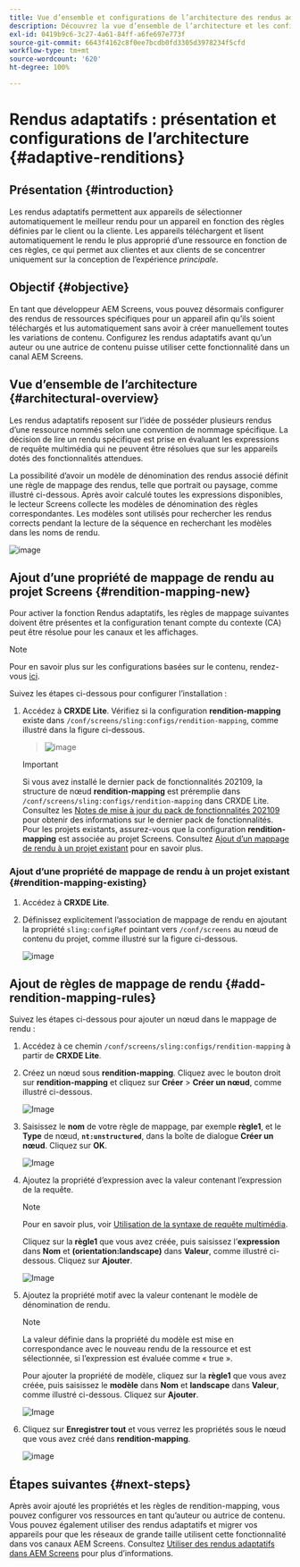 ```yaml
---
title: Vue d’ensemble et configurations de l’architecture des rendus adaptatifs
description: Découvrez la vue d’ensemble de l’architecture et les configurations dans CRXDE Lite pour les rendus adaptatifs dans AEM Screens.
exl-id: 0419b9c6-3c27-4a61-84ff-a6fe697e773f
source-git-commit: 6643f4162c8f0ee7bcdb0fd3305d3978234f5cfd
workflow-type: tm+mt
source-wordcount: '620'
ht-degree: 100%

---
```


# Rendus adaptatifs : présentation et configurations de l’architecture {#adaptive-renditions}

## Présentation {#introduction}

Les rendus adaptatifs permettent aux appareils de sélectionner automatiquement le meilleur rendu pour un appareil en fonction des règles définies par le client ou la cliente. Les appareils téléchargent et lisent automatiquement le rendu le plus approprié d’une ressource en fonction de ces règles, ce qui permet aux clientes et aux clients de se concentrer uniquement sur la conception de l’expérience *principale*.

## Objectif {#objective}

En tant que développeur AEM Screens, vous pouvez désormais configurer des rendus de ressources spécifiques pour un appareil afin qu’ils soient téléchargés et lus automatiquement sans avoir à créer manuellement toutes les variations de contenu. Configurez les rendus adaptatifs avant qu’un auteur ou une autrice de contenu puisse utiliser cette fonctionnalité dans un canal AEM Screens.

## Vue d’ensemble de l’architecture {#architectural-overview}

Les rendus adaptatifs reposent sur l’idée de posséder plusieurs rendus d’une ressource nommés selon une convention de nommage spécifique. La décision de lire un rendu spécifique est prise en évaluant les expressions de requête multimédia qui ne peuvent être résolues que sur les appareils dotés des fonctionnalités attendues.

La possibilité d’avoir un modèle de dénomination des rendus associé définit une règle de mappage des rendus, telle que portrait ou paysage, comme illustré ci-dessous. Après avoir calculé toutes les expressions disponibles, le lecteur Screens collecte les modèles de dénomination des règles correspondantes. Les modèles sont utilisés pour rechercher les rendus corrects pendant la lecture de la séquence en recherchant les modèles dans les noms de rendu.

![image](/help/user-guide/assets/adaptive-renditions/adaptive-renditions.png)

## Ajout d’une propriété de mappage de rendu au projet Screens {#rendition-mapping-new}

Pour activer la fonction Rendus adaptatifs, les règles de mappage suivantes doivent être présentes et la configuration tenant compte du contexte (CA) peut être résolue pour les canaux et les affichages.

>[!NOTE]
>Pour en savoir plus sur les configurations basées sur le contenu, rendez-vous [ici](https://sling.apache.org/documentation/bundles/context-aware-configuration/context-aware-configuration.html).

Suivez les étapes ci-dessous pour configurer l’installation :

1. Accédez à **CRXDE Lite**. Vérifiez si la configuration **rendition-mapping** existe dans `/conf/screens/sling:configs/rendition-mapping`, comme illustré dans la figure ci-dessous.

   >![image](/help/user-guide/assets/adaptive-renditions/mapping-rules1.png)

   >[!IMPORTANT]
   >Si vous avez installé le dernier pack de fonctionnalités 202109, la structure de nœud **rendition-mapping** est préremplie dans `/conf/screens/sling:configs/rendition-mapping` dans CRXDE Lite. Consultez les [Notes de mise à jour du pack de fonctionnalités 202109](/help/user-guide/release-notes-fp-202109.md) pour obtenir des informations sur le dernier pack de fonctionnalités.
   >Pour les projets existants, assurez-vous que la configuration **rendition-mapping** est associée au projet Screens. Consultez [Ajout d’un mappage de rendu à un projet existant](#rendition-mapping-existing) pour en savoir plus.

### Ajout d’une propriété de mappage de rendu à un projet existant {#rendition-mapping-existing}

1. Accédez à **CRXDE Lite**.

1. Définissez explicitement l’association de mappage de rendu en ajoutant la propriété `sling:configRef` pointant vers `/conf/screens` au nœud de contenu du projet, comme illustré sur la figure ci-dessous.

   ![image](/help/user-guide/assets/adaptive-renditions/renditon-mapping2.png)


## Ajout de règles de mappage de rendu {#add-rendition-mapping-rules}

Suivez les étapes ci-dessous pour ajouter un nœud dans le mappage de rendu :

1. Accédez à ce chemin `/conf/screens/sling:configs/rendition-mapping` à partir de **CRXDE Lite**.
1. Créez un nœud sous **rendition-mapping**. Cliquez avec le bouton droit sur **rendition-mapping** et cliquez sur **Créer** > **Créer un nœud**, comme illustré ci-dessous.

   ![Image](/help/user-guide/assets/adaptive-renditions/add-node1.png)

1. Saisissez le **nom** de votre règle de mappage, par exemple **règle1**, et le **Type** de nœud, **`nt:unstructured`**, dans la boîte de dialogue **Créer un nœud**. Cliquez sur **OK**.

   ![Image](/help/user-guide/assets/adaptive-renditions/add-node2.png)


1. Ajoutez la propriété d’expression avec la valeur contenant l’expression de la requête.

   >[!NOTE]
   >Pour en savoir plus, voir [Utilisation de la syntaxe de requête multimédia](https://developer.mozilla.org/fr/docs/Web/CSS/CSS_media_queries/Using_media_queries).

   Cliquez sur la **règle1** que vous avez créée, puis saisissez l’**expression** dans **Nom** et **(orientation:landscape)** dans **Valeur**, comme illustré ci-dessous. Cliquez sur **Ajouter**.

   ![Image](/help/user-guide/assets/adaptive-renditions/add-node3.png)

1. Ajoutez la propriété motif avec la valeur contenant le modèle de dénomination de rendu.

   >[!NOTE]
   >La valeur définie dans la propriété du modèle est mise en correspondance avec le nouveau rendu de la ressource et est sélectionnée, si l’expression est évaluée comme « true ».

   Pour ajouter la propriété de modèle, cliquez sur la **règle1** que vous avez créée, puis saisissez le **modèle** dans **Nom** et **landscape** dans **Valeur**, comme illustré ci-dessous. Cliquez sur **Ajouter**.

   ![Image](/help/user-guide/assets/adaptive-renditions/add-node4.png)

1. Cliquez sur **Enregistrer tout** et vous verrez les propriétés sous le nœud que vous avez créé dans **rendition-mapping**.

   ![image](/help/user-guide/assets/adaptive-renditions/add-node5.png)

## Étapes suivantes {#next-steps}

Après avoir ajouté les propriétés et les règles de rendition-mapping, vous pouvez configurer vos ressources en tant qu’auteur ou autrice de contenu. Vous pouvez également utiliser des rendus adaptatifs et migrer vos appareils pour que les réseaux de grande taille utilisent cette fonctionnalité dans vos canaux AEM Screens. Consultez [Utiliser des rendus adaptatifs dans AEM Screens](/help/user-guide/using-adaptive-renditions.md) pour plus d’informations.

